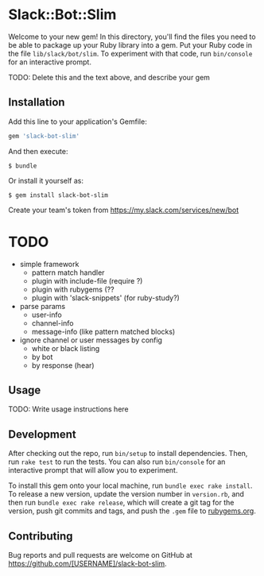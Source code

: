 # Slack::Bot::Slim

Welcome to your new gem! In this directory, you'll find the files you need to be able to package up your Ruby library into a gem. Put your Ruby code in the file `lib/slack/bot/slim`. To experiment with that code, run `bin/console` for an interactive prompt.

TODO: Delete this and the text above, and describe your gem

## Installation

Add this line to your application's Gemfile:

```ruby
gem 'slack-bot-slim'
```

And then execute:

    $ bundle

Or install it yourself as:

    $ gem install slack-bot-slim


Create your team's token from https://my.slack.com/services/new/bot


# TODO
* simple framework
  * pattern match handler
  * plugin with include-file (require ?)
  * plugin with rubygems (??
  * plugin with 'slack-snippets' (for ruby-study?)
* parse params
  * user-info
  * channel-info
  * message-info (like pattern matched blocks)
* ignore channel or user messages by config
  * white or black listing
  * by bot
  * by response (hear)


## Usage

TODO: Write usage instructions here

## Development

After checking out the repo, run `bin/setup` to install dependencies. Then, run `rake test` to run the tests. You can also run `bin/console` for an interactive prompt that will allow you to experiment.

To install this gem onto your local machine, run `bundle exec rake install`. To release a new version, update the version number in `version.rb`, and then run `bundle exec rake release`, which will create a git tag for the version, push git commits and tags, and push the `.gem` file to [rubygems.org](https://rubygems.org).

## Contributing

Bug reports and pull requests are welcome on GitHub at https://github.com/[USERNAME]/slack-bot-slim.

